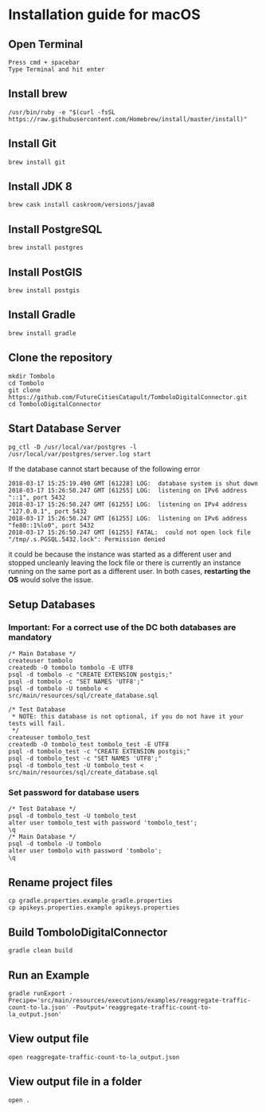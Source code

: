 # Installation guide for macOS

## Open Terminal
	Press cmd + spacebar
	Type Terminal and hit enter

## Install brew
    /usr/bin/ruby -e "$(curl -fsSL https://raw.githubusercontent.com/Homebrew/install/master/install)"

## Install Git
	brew install git

## Install JDK 8
	brew cask install caskroom/versions/java8

## Install PostgreSQL
	brew install postgres

## Install PostGIS
	brew install postgis

## Install Gradle
	brew install gradle

## Clone the repository
	mkdir Tombolo
	cd Tombolo
	git clone https://github.com/FutureCitiesCatapult/TomboloDigitalConnector.git
	cd TomboloDigitalConnector

## Start Database Server
	pg_ctl -D /usr/local/var/postgres -l /usr/local/var/postgres/server.log start

If the database cannot start because of the following error
```
2018-03-17 15:25:19.490 GMT [61228] LOG:  database system is shut down
2018-03-17 15:26:50.247 GMT [61255] LOG:  listening on IPv6 address "::1", port 5432
2018-03-17 15:26:50.247 GMT [61255] LOG:  listening on IPv4 address "127.0.0.1", port 5432
2018-03-17 15:26:50.247 GMT [61255] LOG:  listening on IPv6 address "fe80::1%lo0", port 5432
2018-03-17 15:26:50.247 GMT [61255] FATAL:  could not open lock file "/tmp/.s.PGSQL.5432.lock": Permission denied
```
it could be because the instance was started as a different user and stopped uncleanly leaving the lock file or 
there is currently an instance running on the same port as a different user. In both cases, **restarting the OS** 
would solve the issue.

## Setup Databases
 ### Important: For a correct use of the DC both databases are mandatory
	/* Main Database */
	createuser tombolo
	createdb -O tombolo tombolo -E UTF8
	psql -d tombolo -c "CREATE EXTENSION postgis;"
	psql -d tombolo -c "SET NAMES 'UTF8';"
	psql -d tombolo -U tombolo < src/main/resources/sql/create_database.sql

	/* Test Database
	 * NOTE: this database is not optional, if you do not have it your tests will fail.
	 */
	createuser tombolo_test
	createdb -O tombolo_test tombolo_test -E UTF8
	psql -d tombolo_test -c "CREATE EXTENSION postgis;"
	psql -d tombolo_test -c "SET NAMES 'UTF8';"
	psql -d tombolo_test -U tombolo_test < src/main/resources/sql/create_database.sql

 ### Set password for database users
	/* Test Database */
	psql -d tombolo_test -U tombolo_test
   	alter user tombolo_test with password 'tombolo_test';
   	\q
	/* Main Database */
    psql -d tombolo -U tombolo
   	alter user tombolo with password 'tombolo';
   	\q

## Rename project files
    cp gradle.properties.example gradle.properties
    cp apikeys.properties.example apikeys.properties

## Build TomboloDigitalConnector
	gradle clean build

## Run an Example
    gradle runExport -Precipe='src/main/resources/executions/examples/reaggregate-traffic-count-to-la.json' -Poutput='reaggregate-traffic-count-to-la_output.json'


## View output file
	open reaggregate-traffic-count-to-la_output.json

## View output file in a folder
	open .

